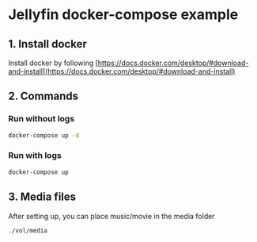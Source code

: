 # Jellyfin docker-compose example
## 1. Install docker
Install docker by following [https://docs.docker.com/desktop/#download-and-install](https://docs.docker.com/desktop/#download-and-install)

## 2. Commands

### Run without logs
```sh
docker-compose up -d
```

### Run with logs
```sh
docker-compose up
```

## 3. Media files
After setting up, you can place music/movie in the media folder
```sh
./vol/media
```
